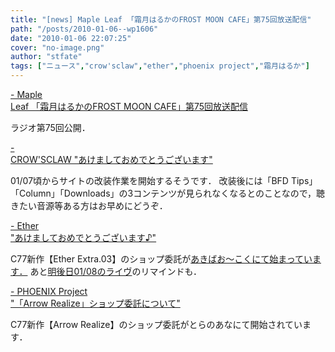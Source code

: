 ```yaml
---
title: "[news] Maple Leaf 「霜月はるかのFROST MOON CAFE」第75回放送配信"
path: "/posts/2010-01-06--wp1606"
date: "2010-01-06 22:07:25"
cover: "no-image.png"
author: "stfate"
tags: ["ニュース","crow'sclaw","ether","phoenix project","霜月はるか"]
---
```


<style type="text/css">
<!--
p {white-space: pre-wrap};
-->
</style>

<a  href="http://www.timerocket.co.jp/fmc/" target="_blank">- Maple Leaf 「霜月はるかのFROST MOON CAFE」第75回放送配信</a>
<div >ラジオ第75回公開．</div>

<a  href="http://www.crowsclaw.info/diary.php" target="_blank">- CROW'SCLAW "あけましておめでとうございます"</a>
<div >01/07頃からサイトの改装作業を開始するそうです．
改装後には「BFD Tips」「Column」「Downloads」の3コンテンツが見られなくなるとのことなので，聴きたい音源等ある方はお早めにどうぞ．</div>

<a  href="http://ether02.abgo.jp/blog/" target="_blank">- Ether "あけましておめでとうございます♪"</a>
<div >C77新作【Ether Extra.03】のショップ委託が<a href="http://www.akibaoo.com/02/commodity_param/t/0/ctc/+/shc/0/cmc/2500020113493/backURL/+02+main">あきばお～こくにて始まっています．</a>
あと<a href="http://ip.tosp.co.jp/i.asp?I=LiveinnMagic1111">明後日01/08のライヴ</a>のリマインドも．</div>

<a  href="http://www.p-pr.info/" target="_blank">- PHOENIX Project "「Arrow Realize」ショップ委託について"</a>
<div >C77新作【Arrow Realize】のショップ委託がとらのあなにて開始されています．</div>